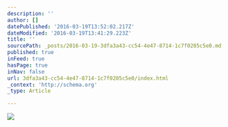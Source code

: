 ```yaml
---
description: ''
author: []
datePublished: '2016-03-19T13:52:02.217Z'
dateModified: '2016-03-19T13:41:29.223Z'
title: ''
sourcePath: _posts/2016-03-19-3dfa3a43-cc54-4e47-8714-1c7f0205c5e0.md
published: true
inFeed: true
hasPage: true
inNav: false
url: 3dfa3a43-cc54-4e47-8714-1c7f0205c5e0/index.html
_context: 'http://schema.org'
_type: Article

---
```

![](https://the-grid-user-content.s3-us-west-2.amazonaws.com/6979b385-2e2f-45b0-b5dd-bbc1c92a46be.png)